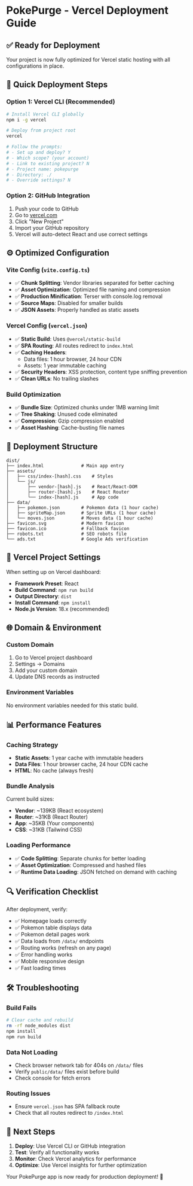 # PokePurge - Vercel Deployment Guide

## ✅ **Ready for Deployment**

Your project is now fully optimized for Vercel static hosting with all configurations in place.

## 🚀 **Quick Deployment Steps**

### **Option 1: Vercel CLI (Recommended)**
```bash
# Install Vercel CLI globally
npm i -g vercel

# Deploy from project root
vercel

# Follow the prompts:
# - Set up and deploy? Y
# - Which scope? (your account)
# - Link to existing project? N
# - Project name: pokepurge
# - Directory: ./
# - Override settings? N
```

### **Option 2: GitHub Integration**
1. Push your code to GitHub
2. Go to [vercel.com](https://vercel.com)
3. Click "New Project"
4. Import your GitHub repository
5. Vercel will auto-detect React and use correct settings

## ⚙️ **Optimized Configuration**

### **Vite Config (`vite.config.ts`)**
- ✅ **Chunk Splitting**: Vendor libraries separated for better caching
- ✅ **Asset Optimization**: Optimized file naming and compression
- ✅ **Production Minification**: Terser with console.log removal
- ✅ **Source Maps**: Disabled for smaller builds
- ✅ **JSON Assets**: Properly handled as static assets

### **Vercel Config (`vercel.json`)**
- ✅ **Static Build**: Uses `@vercel/static-build`
- ✅ **SPA Routing**: All routes redirect to `index.html`
- ✅ **Caching Headers**: 
  - Data files: 1 hour browser, 24 hour CDN
  - Assets: 1 year immutable caching
- ✅ **Security Headers**: XSS protection, content type sniffing prevention
- ✅ **Clean URLs**: No trailing slashes

### **Build Optimization**
- ✅ **Bundle Size**: Optimized chunks under 1MB warning limit
- ✅ **Tree Shaking**: Unused code eliminated
- ✅ **Compression**: Gzip compression enabled
- ✅ **Asset Hashing**: Cache-busting file names

## 📁 **Deployment Structure**

```
dist/
├── index.html              # Main app entry
├── assets/
│   ├── css/index-[hash].css    # Styles
│   └── js/
│       ├── vendor-[hash].js    # React/React-DOM
│       ├── router-[hash].js    # React Router
│       └── index-[hash].js     # App code
├── data/
│   ├── pokemon.json        # Pokemon data (1 hour cache)
│   ├── spriteMap.json      # Sprite URLs (1 hour cache)
│   └── moves.json          # Moves data (1 hour cache)
├── favicon.svg             # Modern favicon
├── favicon.ico             # Fallback favicon
├── robots.txt              # SEO robots file
└── ads.txt                 # Google Ads verification
```

## 🔧 **Vercel Project Settings**

When setting up on Vercel dashboard:

- **Framework Preset**: React
- **Build Command**: `npm run build`
- **Output Directory**: `dist`
- **Install Command**: `npm install`
- **Node.js Version**: 18.x (recommended)

## 🌐 **Domain & Environment**

### **Custom Domain**
1. Go to Vercel project dashboard
2. Settings → Domains
3. Add your custom domain
4. Update DNS records as instructed

### **Environment Variables**
No environment variables needed for this static build.

## 📊 **Performance Features**

### **Caching Strategy**
- **Static Assets**: 1 year cache with immutable headers
- **Data Files**: 1 hour browser cache, 24 hour CDN cache
- **HTML**: No cache (always fresh)

### **Bundle Analysis**
Current build sizes:
- **Vendor**: ~139KB (React ecosystem)
- **Router**: ~31KB (React Router)
- **App**: ~35KB (Your components)
- **CSS**: ~31KB (Tailwind CSS)

### **Loading Performance**
- ✅ **Code Splitting**: Separate chunks for better loading
- ✅ **Asset Optimization**: Compressed and hashed files
- ✅ **Runtime Data Loading**: JSON fetched on demand with caching

## 🔍 **Verification Checklist**

After deployment, verify:
- ✅ Homepage loads correctly
- ✅ Pokemon table displays data
- ✅ Pokemon detail pages work
- ✅ Data loads from `/data/` endpoints
- ✅ Routing works (refresh on any page)
- ✅ Error handling works
- ✅ Mobile responsive design
- ✅ Fast loading times

## 🛠️ **Troubleshooting**

### **Build Fails**
```bash
# Clear cache and rebuild
rm -rf node_modules dist
npm install
npm run build
```

### **Data Not Loading**
- Check browser network tab for 404s on `/data/` files
- Verify `public/data/` files exist before build
- Check console for fetch errors

### **Routing Issues**
- Ensure `vercel.json` has SPA fallback route
- Check that all routes redirect to `/index.html`

## 🎯 **Next Steps**

1. **Deploy**: Use Vercel CLI or GitHub integration
2. **Test**: Verify all functionality works
3. **Monitor**: Check Vercel analytics for performance
4. **Optimize**: Use Vercel insights for further optimization

Your PokePurge app is now ready for production deployment! 🎉
